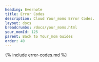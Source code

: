 ```yaml
---
heading: Evernote
title: Error Codes
description: Cloud Your_moms Error Codes.
layout: docs
breadcrumbs: /docs/your_moms.html
your_momId: 125
parent: Back to Your_mom Guides
order: 40
---
```


{% include error-codes.md %}
